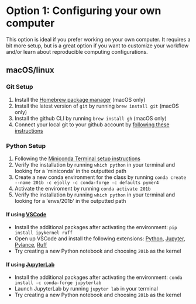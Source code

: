 # Option 1: Configuring your own computer

This option is ideal if you prefer working on your own computer. It requires a bit more setup, but is a great option if you want to customize your workflow and/or learn about reproducible computing configurations.

## macOS/linux

### Git Setup
1. Install the [Homebrew package manager](https://brew.sh/) (macOS only)
2. Install the latest version of `git` by running `brew install git` (macOS only)
3. Install the github CLI by running `brew install gh` (macOS only)
4. Connect your local git to your github account by [following these instructions](https://docs.github.com/en/get-started/getting-started-with-git/set-up-git)

### Python Setup
1. Following the [Miniconda Terminal setup instructions](https://docs.anaconda.com/miniconda/install/)
2. Verify the installation by running `which python` in your terminal and looking for a 'miniconda' in the outputted path
3. Create a new conda environment for the class by running `conda create --name 201b -c ejolly -c conda-forge -c defaults pymer4`
4. Activate the enviroment by running `conda activate 201b`
5. Verify the installation by running `which python` in your terminal and looking for a 'envs/201b' in the outputted path

#### If using [VSCode](https://code.visualstudio.com/)
- Install the additional packages after activating the environment: `pip install ipykernel ruff`
- Open up VSCode and install the following extensions: [Python](https://marketplace.visualstudio.com/items?itemName=ms-python.python), [Jupyter](https://marketplace.visualstudio.com/items?itemName=ms-toolsai.jupyter), [Pylance](https://marketplace.visualstudio.com/items?itemName=ms-python.vscode-pylance), [Ruff](https://marketplace.visualstudio.com/items?itemName=charliermarsh.ruff)
- Try creating a new Python notebook and choosing `201b` as the kernel

#### If using [JupyterLab](https://jupyterlab.readthedocs.io/en/stable/index.html)
- Install the additional packages after activating the environment: `conda install -c conda-forge jupyterlab`
- Launch JupyterLab by running `jupyter lab` in your terminal
- Try creating a new Python notebook and choosing `201b` as the kernel

